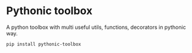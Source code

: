 # Pythonic toolbox

 A python toolbox with multi useful utils, functions, decorators in pythonic way.

```
pip install pythonic-toolbox 
```
